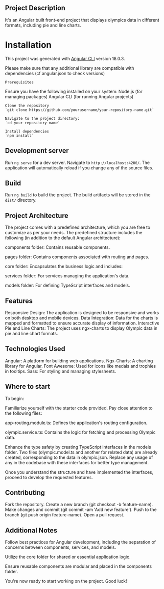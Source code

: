 ## Project Description

It's an Angular built front-end project that displays olympics data in different formats, including pie and line charts.

# Installation

This project was generated with [Angular CLI](https://github.com/angular/angular-cli) version 18.0.3.

Please make sure that any additional library are compatible with dependencies (cf angular.json to check versions)

    Prerequisites
Ensure you have the following installed on your system:
Node.js (for managing packages)
Angular CLI (for running Angular projects)

    Clone the repository
    `git clone https://github.com/yourusername/your-repository-name.git`

    Navigate to the project directory:
    `cd your-repository-name`

    Install dependencies
    `npm install`

## Development server

Run `ng serve` for a dev server. Navigate to `http://localhost:4200/`. The application will automatically reload if you change any of the source files.

## Build

Run `ng build` to build the project. The build artifacts will be stored in the `dist/` directory.

## Project Architecture

The project comes with a predefined architecture, which you are free to customize as per your needs. The predefined structure includes the following (in addition to the default Angular architecture):

components folder: Contains reusable components.

pages folder: Contains components associated with routing and pages.

core folder: Encapsulates the business logic and includes:

services folder: For services managing the application's data.

models folder: For defining TypeScript interfaces and models.

## Features
Responsive Design: The application is designed to be responsive and works on both desktop and mobile devices.
Data Integration: Data for the charts is mapped and formatted to ensure accurate display of information.
Interactive Pie and Line Charts: The project uses ngx-charts to display Olympic data in pie and line chart formats.

## Technologies Used
Angular: A platform for building web applications.
Ngx-Charts: A charting library for Angular.
Font Awesome: Used for icons like medals and trophies in tooltips.
Sass: For styling and managing stylesheets.

## Where to start

To begin:

Familiarize yourself with the starter code provided. Pay close attention to the following files:

app-routing.module.ts: Defines the application's routing configuration.

olympic.service.ts: Contains the logic for fetching and processing Olympic data.

Enhance the type safety by creating TypeScript interfaces in the models folder. Two files (olympic.model.ts and another for related data) are already created, corresponding to the data in olympic.json. Replace any usage of any in the codebase with these interfaces for better type management.

Once you understand the structure and have implemented the interfaces, proceed to develop the requested features.

## Contributing
Fork the repository.
Create a new branch (git checkout -b feature-name).
Make changes and commit (git commit -am 'Add new feature').
Push to the branch (git push origin feature-name).
Open a pull request.

## Additional Notes

Follow best practices for Angular development, including the separation of concerns between components, services, and models.

Utilize the core folder for shared or essential application logic.

Ensure reusable components are modular and placed in the components folder.

You're now ready to start working on the project. Good luck!
